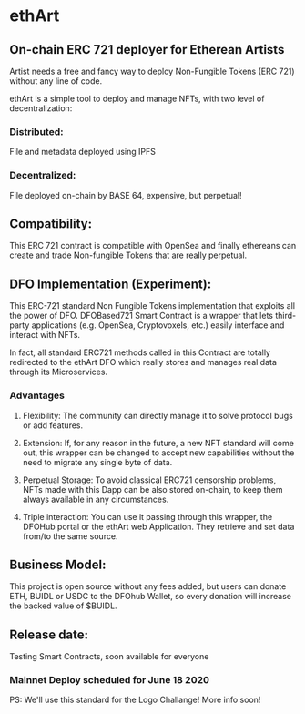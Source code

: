# ethArt

## On-chain ERC 721 deployer for Etherean Artists

Artist needs a free and fancy way to deploy Non-Fungible Tokens (ERC 721) without any line of code. 

ethArt is a simple tool to deploy and manage NFTs, with two level of decentralization:

### Distributed:

File and metadata deployed using IPFS

### Decentralized:

File deployed on-chain by BASE 64, expensive, but perpetual!

## Compatibility:

This ERC 721 contract is compatible with OpenSea and finally ethereans can create and trade Non-fungible Tokens that are really perpetual.

## DFO Implementation (Experiment):

This ERC-721 standard Non Fungible Tokens implementation that exploits all the power of DFO. DFOBased721 Smart Contract is a wrapper that lets third-party applications (e.g. OpenSea, Cryptovoxels, etc.) easily interface and interact with NFTs.

In fact, all standard ERC721 methods called in this Contract are totally redirected to the ethArt DFO which really stores and manages real data through its Microservices.

### Advantages

1. Flexibility: The community can directly manage it to solve protocol bugs or add features.

2. Extension: If, for any reason in the future, a new NFT standard will come out, this wrapper can be changed to accept new capabilities without the need to migrate any single byte of data.

3. Perpetual Storage: To avoid classical ERC721 censorship problems, NFTs made with this Dapp can be also stored on-chain, to keep them always available in any circumstances.

4. Triple interaction: You can use it passing through this wrapper, the DFOHub portal or the ethArt web Application. They retrieve and set data from/to the same source.

## Business Model:

This project is open source without any fees added, but users can donate ETH, BUIDL or USDC to the DFOhub Wallet, so every donation will increase the backed value of $BUIDL.

## Release date:

Testing Smart Contracts, soon available for everyone 

### Mainnet Deploy scheduled for June 18 2020

PS: We'll use this standard for the Logo Challange! More info soon!

